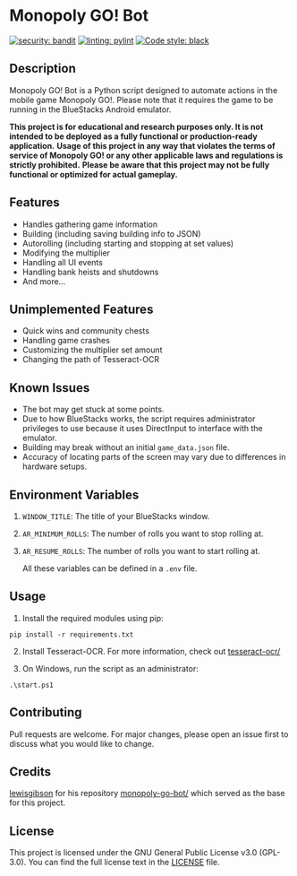 # Monopoly GO! Bot
[![security: bandit](https://img.shields.io/badge/security-bandit-yellow.svg)](https://github.com/PyCQA/bandit) [![linting: pylint](https://img.shields.io/badge/linting-pylint-yellowgreen)](https://github.com/PyCQA/pylint) [![Code style: black](https://img.shields.io/badge/code%20style-black-000000.svg)](https://github.com/psf/black)

## Description

Monopoly GO! Bot is a Python script designed to automate actions in the mobile game Monopoly GO!. Please note that it requires the game to be running in the BlueStacks Android emulator.

**This project is for educational and research purposes only. It is not intended to be deployed as a fully functional or production-ready application.**
**Usage of this project in any way that violates the terms of service of Monopoly GO! or any other applicable laws and regulations is strictly prohibited.**
**Please be aware that this project may not be fully functional or optimized for actual gameplay.**

## Features

- Handles gathering game information
- Building (including saving building info to JSON)
- Autorolling (including starting and stopping at set values)
- Modifying the multiplier
- Handling all UI events
- Handling bank heists and shutdowns
- And more...

## Unimplemented Features

- Quick wins and community chests
- Handling game crashes
- Customizing the multiplier set amount
- Changing the path of Tesseract-OCR

## Known Issues

- The bot may get stuck at some points.
- Due to how BlueStacks works, the script requires administrator privileges to use because it uses DirectInput to interface with the emulator.
- Building may break without an initial `game_data.json` file.
- Accuracy of locating parts of the screen may vary due to differences in hardware setups.

## Environment Variables

1. `WINDOW_TITLE`: The title of your BlueStacks window.
2. `AR_MINIMUM_ROLLS`: The number of rolls you want to stop rolling at.
3. `AR_RESUME_ROLLS`: The number of rolls you want to start rolling at.
   
   All these variables can be defined in a `.env` file.

## Usage

1. Install the required modules using pip:

`pip install -r requirements.txt`

2. Install Tesseract-OCR. For more information, check out [tesseract-ocr/](https://github.com/tesseract-ocr/tesseract)

3. On Windows, run the script as an administrator:

`.\start.ps1`

## Contributing

Pull requests are welcome. For major changes, please open an issue first
to discuss what you would like to change.

## Credits

[lewisgibson](https://github.com/lewisgibson) for his repository [monopoly-go-bot/](https://github.com/lewisgibson/monopoly-go-bot) which served as the base for this project.

## License

This project is licensed under the GNU General Public License v3.0 (GPL-3.0). You can find the full license text in the [LICENSE](LICENSE) file.
